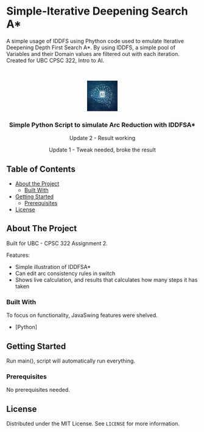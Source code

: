 # Simple-Iterative Deepening Search A*

A simple usage of IDDFS using Phython code used to emulate Iterative Deepening Depth First Search A*.
By using IDDFS, a simple pool of Variables and their Domain values are filtered out with each iteration.
Created for UBC CPSC 322, Intro to AI.

<!-- PROJECT LOGO -->
<br />
<p align="center">
    <img src="image.png" alt="Logo" width="80" height="80">
  </a>

  <h3 align="center">Simple Python Script to simulate Arc Reduction with IDDFSA*</h3>

  <p align="center">
    Update 2 - Result working
  </p>
  <p align="center">
    Update 1 - Tweak needed, broke the result
  </p>
</p>

<!-- TABLE OF CONTENTS -->
## Table of Contents

* [About the Project](#about-the-project)
  * [Built With](#built-with)
* [Getting Started](#getting-started)
  * [Prerequisites](#prerequisites)
* [License](#license)

<!-- ABOUT THE PROJECT -->
## About The Project

Built for UBC - CPSC 322 Assignment 2.

Features:
* Simple illustration of IDDFSA*
* Can edit arc consistency rules in switch
* Shows live calculation, and results that calculates how many steps it has taken

### Built With
To focus on functionality, JavaSwing features were shelved.
* [Python]

<!-- GETTING STARTED -->
## Getting Started

Run main(), script will automatically run everything.

### Prerequisites

No prerequisites needed.


<!-- LICENSE -->
## License

Distributed under the MIT License. See `LICENSE` for more information.


